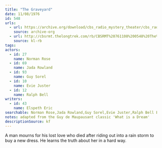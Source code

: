 ```yaml
---
title: "The Graveyard"
date: 11/08/1976
id: 548
urls: 
  - url: https://archive.org/download/cbs_radio_mystery_theater/cbs_radio_mystery_theater-0501-0550.zip/cbs_radio_mystery_theater-0501-0550%2Fcbsrmt_0548_the_graveyard.mp3
    source: archive-org
  - url: http://cbsrmt.thelongtrek.com/rb/CBSRMT%20761108%200548%20The%20Graveyard_wbbm_rb.mp3
    source: kl-rb
tags: 
actors:  
  - id: 27
    name: Norman Rose  
  - id: 69
    name: Jada Rowland  
  - id: 93
    name: Guy Sorel  
  - id: 10
    name: Evie Juster  
  - id: 12
    name: Ralph Bell
writers:  
  - id: 43
    name: Elspeth Eric
searchable: Norman Rose,Jada Rowland,Guy Sorel,Evie Juster,Ralph Bell Elspeth Eric
notes: adapted from the Guy de Maupausant classic 'What is a Dream'
descriptionSource: kf
---
```

A man mourns for his lost love who died after riding out into a rain storm to buy a new dress. He learns the truth about her in a hard way.